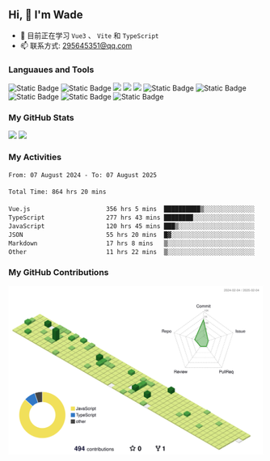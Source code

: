 ## Hi, 👋 I'm Wade

- 🌱 目前正在学习 `Vue3` 、 `Vite` 和 `TypeScript`
- 📫 联系方式: 295645351@qq.com

### Languaues and Tools

<span > 
  <img alt="Static Badge" src="https://img.shields.io/badge/Vue-%2342b883?style=flat-square&logo=Vue&logoColor=%23fff"> 
  <img alt="Static Badge" src="https://img.shields.io/badge/TypeScript-%230072b3?style=flat-square&logo=TypeScript&logoColor=%23fff"> 
  <img src="https://img.shields.io/badge/-JavaScript-F7DF1E?style=flat-square&logo=javascript&logoColor=white" /> 
  <img src="https://img.shields.io/badge/-HTML5-E34F26?style=flat-square&logo=html5&logoColor=white" /> 
  <img src="https://img.shields.io/badge/-CSS3-1572B6?style=flat-square&logo=css3" /> 
  <img alt="Static Badge" src="https://img.shields.io/badge/Webpack-%230072b3?style=flat-square&logo=webpack&logoColor=%23fff"> 
  <img alt="Static Badge" src="https://img.shields.io/badge/Vite-%239a60fe?style=flat-square&logo=vite&logoColor=%23fff"> 
  <img alt="Static Badge" src="https://img.shields.io/badge/Sass-%23c66394?style=flat-square&logo=Sass&logoColor=%23fff"> 
  <img alt="Static Badge" src="https://img.shields.io/badge/Visual_Studio_Code-007ACC?style=flat-square&logo=Visual-Studio-Code&logoColor=white"> 
  <img alt="Static Badge" src="https://img.shields.io/badge/Git-F05032?style=flat-square&logo=Git&logoColor=white">  
</span>


### My GitHub Stats

<div align="left">
  <img src="https://github-readme-stats.vercel.app/api?username=Cwd295645351&show_icons=true" /> 
  <img src="https://github-readme-stats.vercel.app/api/top-langs/?username=Cwd295645351&layout=compact&langs_count=6&text_color=000&icon_color=fff&theme=graywhite" />
</div>

### My Activities

<!--START_SECTION:waka-->

```txt
From: 07 August 2024 - To: 07 August 2025

Total Time: 864 hrs 20 mins

Vue.js                     356 hrs 5 mins  ██████████▒░░░░░░░░░░░░░░   41.20 %
TypeScript                 277 hrs 43 mins ████████░░░░░░░░░░░░░░░░░   32.13 %
JavaScript                 120 hrs 45 mins ███▒░░░░░░░░░░░░░░░░░░░░░   13.97 %
JSON                       55 hrs 20 mins  █▓░░░░░░░░░░░░░░░░░░░░░░░   06.40 %
Markdown                   17 hrs 8 mins   ▒░░░░░░░░░░░░░░░░░░░░░░░░   01.98 %
Other                      11 hrs 22 mins  ▒░░░░░░░░░░░░░░░░░░░░░░░░   01.32 %
```

<!--END_SECTION:waka-->

### My GitHub Contributions

![](./profile-3d-contrib/profile-green-animate.svg)
